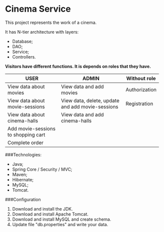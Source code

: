 # Cinema Service 
This project represents the work of a cinema.

It has N-tier architecture with layers:
* Database;
* DAO;
* Service;
* Controllers.

**Visitors have different functions. It is depends on roles that they have.**

|                 USER              |                        ADMIN                   | Without role |
|-----------------------------------|------------------------------------------------|--------------|
|View data about movies             |View data and add movies                        |Authorization |
|View data about movie-sessions     |View data, delete, update and add movie-sessions|Registration  |
|View data about cinema-halls       |View data and add cinema-halls                  |              |
|Add movie-sessions to shopping cart|                                                |              |
|Complete order                     |                                                |              |

###Technologies:
* Java;
* Spring Core / Security / MVC;
* Maven;
* Hibernate;
* MySQL;
* Tomcat.

###Configuration
1. Download and install the JDK.
2. Download and install Apache Tomcat.
3. Download and install MySQL and create schema.
4. Update file "db.properties" and write your data.